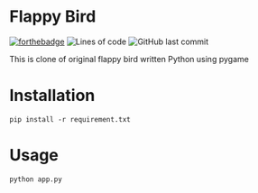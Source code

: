 # Flappy Bird
[![forthebadge](https://forthebadge.com/images/badges/made-with-python.svg)](https://forthebadge.com)
![Lines of code](https://img.shields.io/tokei/lines/github/Sagyam/Flappy-Bird?style=for-the-badge)
![GitHub last commit](https://img.shields.io/github/last-commit/Sagyam/Flappy-Bird?style=for-the-badge)

This is clone of original flappy bird written Python using pygame
# Installation
```
pip install -r requirement.txt
```

# Usage
```
python app.py
```
